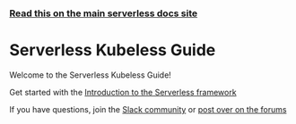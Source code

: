 <!--
title: Serverless - Kubeless
menuText: Guide
layout: Doc
-->

<!-- DOCS-SITE-LINK:START automatically generated  -->

### [Read this on the main serverless docs site](https://www.serverless.com/framework/docs/providers/kubeless/guide/)

<!-- DOCS-SITE-LINK:END -->

# Serverless Kubeless Guide

Welcome to the Serverless Kubeless Guide!

Get started with the [Introduction to the Serverless framework](./intro.md)

If you have questions, join the [Slack community](https://serverless.com/slack) or [post over on the forums](http://forum.serverless.com/)
